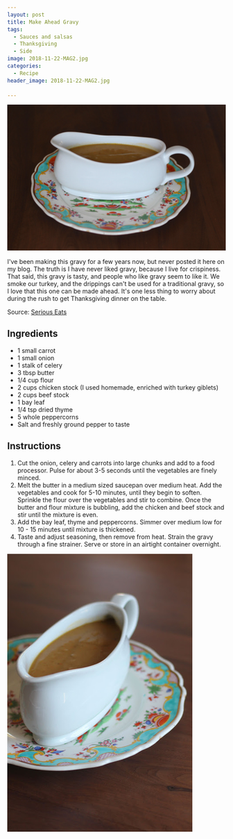```yaml
---
layout: post
title: Make Ahead Gravy
tags:
  - Sauces and salsas
  - Thanksgiving
  - Side
image: 2018-11-22-MAG2.jpg
categories:
  - Recipe
header_image: 2018-11-22-MAG2.jpg

---
```


![Image of Make Ahead Gravy.](/upload/2018-11-22-MAG2.jpg)

I've been making this gravy for a few years now, but never posted it here on my blog. The truth is I have never liked gravy, because I live for crispiness. That said, this gravy is tasty, and people who like gravy seem to like it. We smoke our turkey, and the drippings can't be used for a traditional gravy, so I love that this one can be made ahead. It's one less thing to worry about during the rush to get Thanksgiving dinner on the table.  
  

Source: [Serious Eats](https://www.seriouseats.com/recipes/2011/11/easy-all-purpose-gravy-recipe.html)

## Ingredients

- 1 small carrot
- 1 small onion
- 1 stalk of celery
- 3 tbsp butter
- 1/4 cup flour
- 2 cups chicken stock (I used homemade, enriched with turkey giblets)
- 2 cups beef stock
- 1 bay leaf
- 1/4 tsp dried thyme
- 5 whole peppercorns
- Salt and freshly ground pepper to taste

## Instructions

1. Cut the onion, celery and carrots into large chunks and add to a food processor. Pulse for about 3-5 seconds until the vegetables are finely minced. 
1. Melt the butter in a medium sized saucepan over medium heat. Add the vegetables and cook for 5-10 minutes, until they begin to soften. Sprinkle the flour over the vegetables and stir to combine. Once the butter and flour mixture is bubbling, add the chicken and beef stock and stir until the mixture is even.
1. Add the bay leaf, thyme and peppercorns. Simmer over medium low for 10 - 15 minutes until mixture is thickened.
1. Taste and adjust seasoning, then remove from heat. Strain the gravy through a fine strainer. Serve or store in an airtight container overnight. 





![Image of Make Ahead Gravy.](/upload/2018-11-22-MAG.jpg)